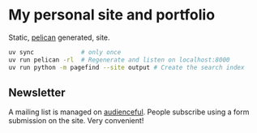 # My personal site and portfolio

Static, [pelican](https://docs.getpelican.com/en/stable/) generated, site.

```bash
uv sync             # only once
uv run pelican -rl  # Regenerate and listen on localhost:8000
uv run python -m pagefind --site output # Create the search index
```

## Newsletter

A mailing list is managed on [audienceful](https://www.audienceful.com/). People subscribe using a form submission on the site. Very convenient!
